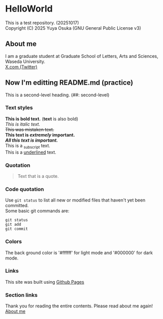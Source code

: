 # HelloWorld
This is a test repository. (20251017)\
Copyright (C) 2025 Yuya Osuka (GNU General Public License v3)

## About me
I am a graduate student at Graduate School of Letters, Arts and Sciences, Waseda University.\
[X.com (Twitter)](https://x.com/@yuya121101)

## Now I'm editting README.md (practice)
This is a second-level heading. (##: second-level)

### Text  styles
**This is bold text.** (__text__ is also bold)\
_This is italic text._<br/>
~~This was mistaken text.~~  
**This text is _extremely_ important.**\
***All this text is important.***\
This is a <sub>subscript</sub> text.\
This is a <ins>underlined</ins> text.

### Quotation
> Text that is a quote.

### Code quotation
Use `git status` to list all new or modified files that haven't yet been committed.\
Some basic git commands are:
```
git status
git add
git commit
```

### Colors
The back ground color is '#ffffff' for light mode and '#000000' for dark mode.

### Links
This site was built using [Github Pages](https://pages.github.com/)

### Section links
Thank you for reading the entire contents.
Please read about me again! [About me](#About-me)
